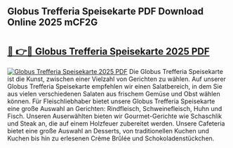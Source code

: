 ## Globus Trefferia Speisekarte PDF Download Online 2025 mCF2G

# <h2><a href="http://gc9gky.nevu.top/?p=Globus+Trefferia+Speisekarte">🔗 👉🔴 Globus Trefferia Speisekarte 2025 PDF</a></h2>

[![Globus Trefferia Speisekarte 2025 PDF](https://i.imgur.com/dBaPXMq.png)](http://gc9gky.nevu.top/?p=Globus+Trefferia+Speisekarte)
Die Globus Trefferia Speisekarte ist die Kunst, zwischen einer Vielzahl von Gerichten zu wählen. Auf unserer Globus Trefferia Speisekarte empfehlen wir einen Salatbereich, in dem Sie aus vielen verschiedenen Salaten aus frischem Gemüse und Obst wählen können. Für Fleischliebhaber bietet unsere Globus Trefferia Speisekarte eine große Auswahl an Gerichten: Rindfleisch, Schweinefleisch, Huhn und Fisch. Unseren Auserwählten bieten wir Gourmet-Gerichte wie Schaschlik und Steak an, die auf einem Holzfeuer zubereitet werden. Unsere Cafeteria bietet eine große Auswahl an Desserts, von traditionellen Kuchen und Kuchen bis hin zu erlesenen Crème Brûlée und Schokoladenstückchen.
